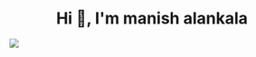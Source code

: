 

<h1 align="center">Hi 👋, I'm manish alankala</h1>

![](https://komarev.com/ghpvc/?username=your-github-username&color=dc143c)
